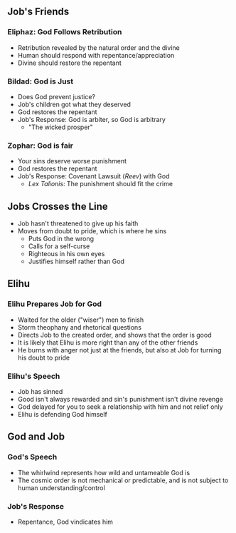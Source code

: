 ## Job's Friends

### Eliphaz: God Follows Retribution
- Retribution revealed by the natural order and the divine
- Human should respond with repentance/appreciation
- Divine should restore the repentant

### Bildad: God is Just

- Does God prevent justice?
- Job's children got what they deserved
- God restores the repentant
- Job's Response: God is arbiter, so God is arbitrary
    - "The wicked prosper"

### Zophar: God is fair

- Your sins deserve worse punishment
- God restores the repentant
- Job's Response: Covenant Lawsuit (*Reev*) with God
    - *Lex Talionis*: The punishment should fit the crime

## Jobs Crosses the Line

- Job hasn't threatened to give up his faith
- Moves from doubt to pride, which is where he sins
    - Puts God in the wrong
    - Calls for a self-curse
    - Righteous in his own eyes
    - Justifies himself rather than God

## Elihu

### Elihu Prepares Job for God

- Waited for the older ("wiser") men to finish
- Storm theophany and rhetorical questions
- Directs Job to the created order, and shows that the order is good
- It is likely that Elihu is more right than any of the other friends
- He burns with anger not just at the friends, but also at Job for turning his doubt to pride

### Elihu's Speech

- Job has sinned
- Good isn't always rewarded and sin's punishment isn't divine revenge
- God delayed for you to seek a relationship with him and not relief only
- Elihu is defending God himself

## God and Job

### God's Speech

- The whirlwind represents how wild and untameable God is 
- The cosmic order is not mechanical or predictable, and is not subject to human understanding/control

### Job's Response

- Repentance, God vindicates him